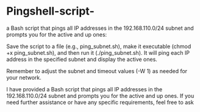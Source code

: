 # Pingshell-script-
a Bash script that pings all IP addresses in the 192.168.110.0/24 subnet and prompts you for the active and up ones:

Save the script to a file (e.g., ping_subnet.sh), make it executable (chmod +x ping_subnet.sh), and then run it (./ping_subnet.sh). It will ping each IP address in the specified subnet and display the active ones.

Remember to adjust the subnet and timeout values (-W 1) as needed for your network.

I have provided a Bash script that pings all IP addresses in the 192.168.110.0/24 subnet and prompts you for the active and up ones. If you need further assistance or have any specific requirements, feel free to ask

